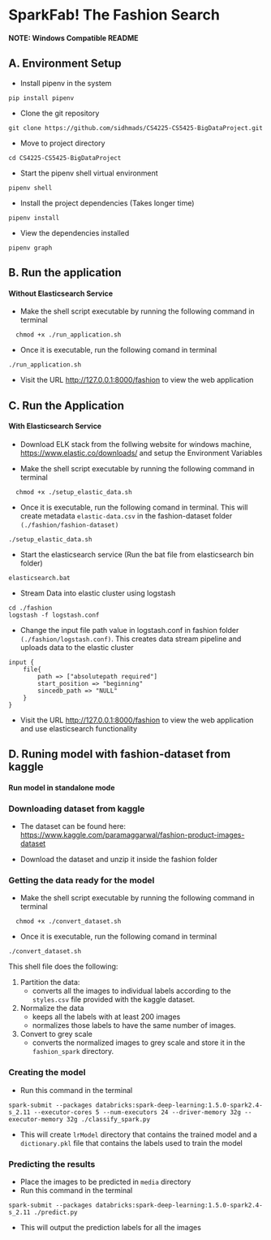 # SparkFab! The Fashion Search

#### NOTE: Windows Compatible README

## A. Environment Setup

- Install pipenv in the system

```
pip install pipenv
```

- Clone the git repository

```
git clone https://github.com/sidhmads/CS4225-CS5425-BigDataProject.git
```

- Move to project directory

```
cd CS4225-CS5425-BigDataProject
```

- Start the pipenv shell virtual environment

```
pipenv shell
```

- Install the project dependencies (Takes longer time)

```
pipenv install
```

- View the dependencies installed
```
pipenv graph
```


## B. Run the application

#### Without Elasticsearch Service

- Make the shell script executable by running the following command in terminal

```
  chmod +x ./run_application.sh
```

- Once it is executable, run the following comand in terminal

```
./run_application.sh
```

- Visit the URL http://127.0.0.1:8000/fashion to view the web application

## C. Run the Application

#### With Elasticsearch Service

- Download ELK stack from the follwing website for windows machine, https://www.elastic.co/downloads/ and setup the Environment Variables

- Make the shell script executable by running the following command in terminal

```
  chmod +x ./setup_elastic_data.sh
```

- Once it is executable, run the following comand in terminal. This will create metadata `elastic-data.csv` in the fashion-dataset folder `(./fashion/fashion-dataset)`

```
./setup_elastic_data.sh
```
- Start the elasticsearch service (Run the bat file from elasticsearch bin folder)

```
elasticsearch.bat
```

- Stream Data into elastic cluster using logstash

```
cd ./fashion
logstash -f logstash.conf
```

- Change the input file path value in logstash.conf in fashion folder `(./fashion/logstash.conf)`. This creates data stream pipeline and uploads data to the elastic cluster

```
input {
    file{
        path => ["absolutepath required"]
        start_position => "beginning"
        sincedb_path => "NULL"
    }
}
```

- Visit the URL http://127.0.0.1:8000/fashion to view the web application and use elasticsearch functionality

## D. Runing model with fashion-dataset from kaggle

#### Run model in standalone mode

### Downloading dataset from kaggle

- The dataset can be found here: https://www.kaggle.com/paramaggarwal/fashion-product-images-dataset

- Download the dataset and unzip it inside the fashion folder

### Getting the data ready for the model

- Make the shell script executable by running the following command in terminal

```
  chmod +x ./convert_dataset.sh
```

- Once it is executable, run the following comand in terminal

```
./convert_dataset.sh
```

This shell file does the following:

1. Partition the data:
   - converts all the images to individual labels according to the `styles.csv` file provided with the kaggle dataset.
2. Normalize the data
   - keeps all the labels with at least 200 images
   - normalizes those labels to have the same number of images.
3. Convert to grey scale
   - converts the normalized images to grey scale and store it in the `fashion_spark` directory.

### Creating the model

- Run this command in the terminal

```
spark-submit --packages databricks:spark-deep-learning:1.5.0-spark2.4-s_2.11 --executor-cores 5 --num-executors 24 --driver-memory 32g --executor-memory 32g ./classify_spark.py
```

- This will create `lrModel` directory that contains the trained model and a `dictionary.pkl` file that contains the labels used to train the model

### Predicting the results

- Place the images to be predicted in `media` directory
- Run this command in the terminal

```
spark-submit --packages databricks:spark-deep-learning:1.5.0-spark2.4-s_2.11 ./predict.py
```

- This will output the prediction labels for all the images
